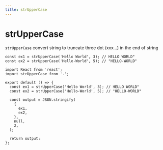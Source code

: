 ```yaml
---
title: strUpperCase
---
```


# strUpperCase

`strUpperCase` convert string to truncate three dot (xxx...) in the end of string

```tsx | pure
const ex1 = strUpperCase('Hello World', 3); // HELLO WORLD"
const ex2 = strUpperCase('Hello-World', 5); // "HELLO-WORLD"
```

```tsx
import React from 'react';
import strUpperCase from '.';

export default () => {
  const ex1 = strUpperCase('Hello World', 3); // HELLO WORLD"
  const ex2 = strUpperCase('Hello-World', 5); // "HELLO-WORLD"

  const output = JSON.stringify(
    {
      ex1,
      ex2,
    },
    null,
    2,
  );

  return output;
};
```
